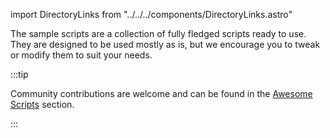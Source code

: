 import DirectoryLinks from "../../../components/DirectoryLinks.astro"

The sample scripts are a collection of fully fledged scripts ready to use.
They are designed to be used mostly as is, but we encourage you to tweak or modify them to suit your needs.

:::tip

Community contributions are welcome and can be found in the [Awesome Scripts](/genaiscript/samples/awesome) section.

:::

<DirectoryLinks directory="samples" />